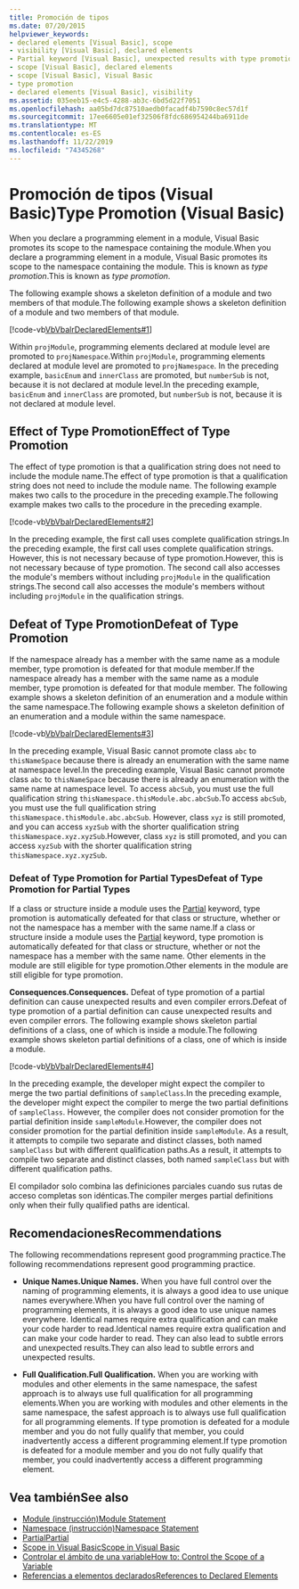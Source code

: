 ```yaml
---
title: Promoción de tipos
ms.date: 07/20/2015
helpviewer_keywords:
- declared elements [Visual Basic], scope
- visibility [Visual Basic], declared elements
- Partial keyword [Visual Basic], unexpected results with type promotion
- scope [Visual Basic], declared elements
- scope [Visual Basic], Visual Basic
- type promotion
- declared elements [Visual Basic], visibility
ms.assetid: 035eeb15-e4c5-4288-ab3c-6bd5d22f7051
ms.openlocfilehash: aa05bd7dc87510aedb0facadf4b7590c8ec57d1f
ms.sourcegitcommit: 17ee6605e01ef32506f8fdc686954244ba6911de
ms.translationtype: MT
ms.contentlocale: es-ES
ms.lasthandoff: 11/22/2019
ms.locfileid: "74345268"
---
```

# <a name="type-promotion-visual-basic"></a><span data-ttu-id="27e16-102">Promoción de tipos (Visual Basic)</span><span class="sxs-lookup"><span data-stu-id="27e16-102">Type Promotion (Visual Basic)</span></span>
<span data-ttu-id="27e16-103">When you declare a programming element in a module, Visual Basic promotes its scope to the namespace containing the module.</span><span class="sxs-lookup"><span data-stu-id="27e16-103">When you declare a programming element in a module, Visual Basic promotes its scope to the namespace containing the module.</span></span> <span data-ttu-id="27e16-104">This is known as *type promotion*.</span><span class="sxs-lookup"><span data-stu-id="27e16-104">This is known as *type promotion*.</span></span>  
  
 <span data-ttu-id="27e16-105">The following example shows a skeleton definition of a module and two members of that module.</span><span class="sxs-lookup"><span data-stu-id="27e16-105">The following example shows a skeleton definition of a module and two members of that module.</span></span>  
  
 [!code-vb[VbVbalrDeclaredElements#1](~/samples/snippets/visualbasic/VS_Snippets_VBCSharp/VbVbalrDeclaredElements/VB/Class1.vb#1)]  
  
 <span data-ttu-id="27e16-106">Within `projModule`, programming elements declared at module level are promoted to `projNamespace`.</span><span class="sxs-lookup"><span data-stu-id="27e16-106">Within `projModule`, programming elements declared at module level are promoted to `projNamespace`.</span></span> <span data-ttu-id="27e16-107">In the preceding example, `basicEnum` and `innerClass` are promoted, but `numberSub` is not, because it is not declared at module level.</span><span class="sxs-lookup"><span data-stu-id="27e16-107">In the preceding example, `basicEnum` and `innerClass` are promoted, but `numberSub` is not, because it is not declared at module level.</span></span>  
  
## <a name="effect-of-type-promotion"></a><span data-ttu-id="27e16-108">Effect of Type Promotion</span><span class="sxs-lookup"><span data-stu-id="27e16-108">Effect of Type Promotion</span></span>  
 <span data-ttu-id="27e16-109">The effect of type promotion is that a qualification string does not need to include the module name.</span><span class="sxs-lookup"><span data-stu-id="27e16-109">The effect of type promotion is that a qualification string does not need to include the module name.</span></span> <span data-ttu-id="27e16-110">The following example makes two calls to the procedure in the preceding example.</span><span class="sxs-lookup"><span data-stu-id="27e16-110">The following example makes two calls to the procedure in the preceding example.</span></span>  
  
 [!code-vb[VbVbalrDeclaredElements#2](~/samples/snippets/visualbasic/VS_Snippets_VBCSharp/VbVbalrDeclaredElements/VB/Class1.vb#2)]  
  
 <span data-ttu-id="27e16-111">In the preceding example, the first call uses complete qualification strings.</span><span class="sxs-lookup"><span data-stu-id="27e16-111">In the preceding example, the first call uses complete qualification strings.</span></span> <span data-ttu-id="27e16-112">However, this is not necessary because of type promotion.</span><span class="sxs-lookup"><span data-stu-id="27e16-112">However, this is not necessary because of type promotion.</span></span> <span data-ttu-id="27e16-113">The second call also accesses the module's members without including `projModule` in the qualification strings.</span><span class="sxs-lookup"><span data-stu-id="27e16-113">The second call also accesses the module's members without including `projModule` in the qualification strings.</span></span>  
  
## <a name="defeat-of-type-promotion"></a><span data-ttu-id="27e16-114">Defeat of Type Promotion</span><span class="sxs-lookup"><span data-stu-id="27e16-114">Defeat of Type Promotion</span></span>  
 <span data-ttu-id="27e16-115">If the namespace already has a member with the same name as a module member, type promotion is defeated for that module member.</span><span class="sxs-lookup"><span data-stu-id="27e16-115">If the namespace already has a member with the same name as a module member, type promotion is defeated for that module member.</span></span> <span data-ttu-id="27e16-116">The following example shows a skeleton definition of an enumeration and a module within the same namespace.</span><span class="sxs-lookup"><span data-stu-id="27e16-116">The following example shows a skeleton definition of an enumeration and a module within the same namespace.</span></span>  
  
 [!code-vb[VbVbalrDeclaredElements#3](~/samples/snippets/visualbasic/VS_Snippets_VBCSharp/VbVbalrDeclaredElements/VB/Class1.vb#3)]  
  
 <span data-ttu-id="27e16-117">In the preceding example, Visual Basic cannot promote class `abc` to `thisNameSpace` because there is already an enumeration with the same name at namespace level.</span><span class="sxs-lookup"><span data-stu-id="27e16-117">In the preceding example, Visual Basic cannot promote class `abc` to `thisNameSpace` because there is already an enumeration with the same name at namespace level.</span></span> <span data-ttu-id="27e16-118">To access `abcSub`, you must use the full qualification string `thisNamespace.thisModule.abc.abcSub`.</span><span class="sxs-lookup"><span data-stu-id="27e16-118">To access `abcSub`, you must use the full qualification string `thisNamespace.thisModule.abc.abcSub`.</span></span> <span data-ttu-id="27e16-119">However, class `xyz` is still promoted, and you can access `xyzSub` with the shorter qualification string `thisNamespace.xyz.xyzSub`.</span><span class="sxs-lookup"><span data-stu-id="27e16-119">However, class `xyz` is still promoted, and you can access `xyzSub` with the shorter qualification string `thisNamespace.xyz.xyzSub`.</span></span>  
  
### <a name="defeat-of-type-promotion-for-partial-types"></a><span data-ttu-id="27e16-120">Defeat of Type Promotion for Partial Types</span><span class="sxs-lookup"><span data-stu-id="27e16-120">Defeat of Type Promotion for Partial Types</span></span>  
 <span data-ttu-id="27e16-121">If a class or structure inside a module uses the [Partial](../../../../visual-basic/language-reference/modifiers/partial.md) keyword, type promotion is automatically defeated for that class or structure, whether or not the namespace has a member with the same name.</span><span class="sxs-lookup"><span data-stu-id="27e16-121">If a class or structure inside a module uses the [Partial](../../../../visual-basic/language-reference/modifiers/partial.md) keyword, type promotion is automatically defeated for that class or structure, whether or not the namespace has a member with the same name.</span></span> <span data-ttu-id="27e16-122">Other elements in the module are still eligible for type promotion.</span><span class="sxs-lookup"><span data-stu-id="27e16-122">Other elements in the module are still eligible for type promotion.</span></span>  
  
 <span data-ttu-id="27e16-123">**Consequences.**</span><span class="sxs-lookup"><span data-stu-id="27e16-123">**Consequences.**</span></span> <span data-ttu-id="27e16-124">Defeat of type promotion of a partial definition can cause unexpected results and even compiler errors.</span><span class="sxs-lookup"><span data-stu-id="27e16-124">Defeat of type promotion of a partial definition can cause unexpected results and even compiler errors.</span></span> <span data-ttu-id="27e16-125">The following example shows skeleton partial definitions of a class, one of which is inside a module.</span><span class="sxs-lookup"><span data-stu-id="27e16-125">The following example shows skeleton partial definitions of a class, one of which is inside a module.</span></span>  
  
 [!code-vb[VbVbalrDeclaredElements#4](~/samples/snippets/visualbasic/VS_Snippets_VBCSharp/VbVbalrDeclaredElements/VB/Class1.vb#4)]  
  
 <span data-ttu-id="27e16-126">In the preceding example, the developer might expect the compiler to merge the two partial definitions of `sampleClass`.</span><span class="sxs-lookup"><span data-stu-id="27e16-126">In the preceding example, the developer might expect the compiler to merge the two partial definitions of `sampleClass`.</span></span> <span data-ttu-id="27e16-127">However, the compiler does not consider promotion for the partial definition inside `sampleModule`.</span><span class="sxs-lookup"><span data-stu-id="27e16-127">However, the compiler does not consider promotion for the partial definition inside `sampleModule`.</span></span> <span data-ttu-id="27e16-128">As a result, it attempts to compile two separate and distinct classes, both named `sampleClass` but with different qualification paths.</span><span class="sxs-lookup"><span data-stu-id="27e16-128">As a result, it attempts to compile two separate and distinct classes, both named `sampleClass` but with different qualification paths.</span></span>  
  
 <span data-ttu-id="27e16-129">El compilador solo combina las definiciones parciales cuando sus rutas de acceso completas son idénticas.</span><span class="sxs-lookup"><span data-stu-id="27e16-129">The compiler merges partial definitions only when their fully qualified paths are identical.</span></span>  
  
## <a name="recommendations"></a><span data-ttu-id="27e16-130">Recomendaciones</span><span class="sxs-lookup"><span data-stu-id="27e16-130">Recommendations</span></span>  
 <span data-ttu-id="27e16-131">The following recommendations represent good programming practice.</span><span class="sxs-lookup"><span data-stu-id="27e16-131">The following recommendations represent good programming practice.</span></span>  
  
- <span data-ttu-id="27e16-132">**Unique Names.**</span><span class="sxs-lookup"><span data-stu-id="27e16-132">**Unique Names.**</span></span> <span data-ttu-id="27e16-133">When you have full control over the naming of programming elements, it is always a good idea to use unique names everywhere.</span><span class="sxs-lookup"><span data-stu-id="27e16-133">When you have full control over the naming of programming elements, it is always a good idea to use unique names everywhere.</span></span> <span data-ttu-id="27e16-134">Identical names require extra qualification and can make your code harder to read.</span><span class="sxs-lookup"><span data-stu-id="27e16-134">Identical names require extra qualification and can make your code harder to read.</span></span> <span data-ttu-id="27e16-135">They can also lead to subtle errors and unexpected results.</span><span class="sxs-lookup"><span data-stu-id="27e16-135">They can also lead to subtle errors and unexpected results.</span></span>  
  
- <span data-ttu-id="27e16-136">**Full Qualification.**</span><span class="sxs-lookup"><span data-stu-id="27e16-136">**Full Qualification.**</span></span> <span data-ttu-id="27e16-137">When you are working with modules and other elements in the same namespace, the safest approach is to always use full qualification for all programming elements.</span><span class="sxs-lookup"><span data-stu-id="27e16-137">When you are working with modules and other elements in the same namespace, the safest approach is to always use full qualification for all programming elements.</span></span> <span data-ttu-id="27e16-138">If type promotion is defeated for a module member and you do not fully qualify that member, you could inadvertently access a different programming element.</span><span class="sxs-lookup"><span data-stu-id="27e16-138">If type promotion is defeated for a module member and you do not fully qualify that member, you could inadvertently access a different programming element.</span></span>  
  
## <a name="see-also"></a><span data-ttu-id="27e16-139">Vea también</span><span class="sxs-lookup"><span data-stu-id="27e16-139">See also</span></span>

- [<span data-ttu-id="27e16-140">Module (instrucción)</span><span class="sxs-lookup"><span data-stu-id="27e16-140">Module Statement</span></span>](../../../../visual-basic/language-reference/statements/module-statement.md)
- [<span data-ttu-id="27e16-141">Namespace (instrucción)</span><span class="sxs-lookup"><span data-stu-id="27e16-141">Namespace Statement</span></span>](../../../../visual-basic/language-reference/statements/namespace-statement.md)
- [<span data-ttu-id="27e16-142">Partial</span><span class="sxs-lookup"><span data-stu-id="27e16-142">Partial</span></span>](../../../../visual-basic/language-reference/modifiers/partial.md)
- [<span data-ttu-id="27e16-143">Scope in Visual Basic</span><span class="sxs-lookup"><span data-stu-id="27e16-143">Scope in Visual Basic</span></span>](../../../../visual-basic/programming-guide/language-features/declared-elements/scope.md)
- [<span data-ttu-id="27e16-144">Controlar el ámbito de una variable</span><span class="sxs-lookup"><span data-stu-id="27e16-144">How to: Control the Scope of a Variable</span></span>](../../../../visual-basic/programming-guide/language-features/declared-elements/how-to-control-the-scope-of-a-variable.md)
- [<span data-ttu-id="27e16-145">Referencias a elementos declarados</span><span class="sxs-lookup"><span data-stu-id="27e16-145">References to Declared Elements</span></span>](../../../../visual-basic/programming-guide/language-features/declared-elements/references-to-declared-elements.md)
